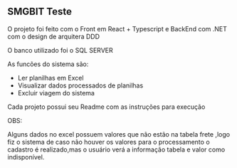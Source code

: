 ## SMGBIT Teste 

O projeto foi feito com o Front em React + Typescript e BackEnd com .NET com o design de arquitera DDD

O banco utilizado foi o SQL SERVER

As funcões do sistema são:

- Ler planilhas em Excel
- Visualizar dados processados de planilhas
- Excluir viagem do sistema


Cada projeto possui seu Readme com as instruções para execução


OBS:

Alguns dados no excel possuem valores que não  estão na tabela frete ,logo fiz o sistema de caso não houver os valores para o processamento o cadastro é realizado,mas o usuário verá a informação tabela e valor como indisponível.
